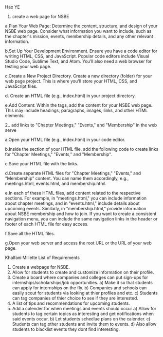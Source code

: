 Hao YE  

1. create a web page for NSBE
   
a.Plan Your Web Page:
Determine the content, structure, and design of your NSBE web page. Consider what information you want to include, such as the chapter's mission, events, membership details, and any other relevant information.

b.Set Up Your Development Environment. Ensure you have a code editor for writing HTML, CSS, and JavaScript. Popular code editors include Visual Studio Code, Sublime Text, and Atom. You'll also need a web browser for testing your web page.

c.Create a New Project Directory. Create a new directory (folder) for your web page project. This is where you'll store your HTML, CSS, and JavaScript files.

d. Create an HTML file (e.g., index.html) in your project directory. 

e.Add Content: Within the <body> tags, add the content for your NSBE web page. This may include headings, paragraphs, images, links, and other HTML elements.

2.. add links to "Chapter Meetings," "Events," and "Membership" in   the web serve

a.Open your HTML file (e.g., index.html) in your code editor.

b.Inside the <body> section of your HTML file, add the following code to create links for "Chapter Meetings," "Events," and "Membership".

c.Save your HTML file with the links.

d.Create separate HTML files for "Chapter Meetings," "Events," and "Membership" content. You can name them accordingly, e.g., meetings.html, events.html, and membership.html.

e.In each of these HTML files, add content related to the respective sections. For example, in "meetings.html," you can include information about chapter meetings, and in "events.html," include details about upcoming events. Similarly, in "membership.html," provide information about NSBE membership and how to join. If you want to create a consistent navigation menu, you can include the same navigation links in the header or footer of each HTML file for easy access.

f.Save all the HTML files.

g.Open your web server and access the root URL or the URL of your web page.

Khalfani Millette
List of Requirements
   1) Create a webpage for NSBE.
   2) Allow for students to create and customize information on their profile.
   3) Create a board where companies and colleges can put sign-ups for internships/scholarships/job opportunities.
       a) Make it so that students can apply for internships on the fly.
       b) Companies and schools can easily scout for students via looking at thier profiles and etc.
       c) Students can tag companies of thier choice to see if they are interested.
   4) A list of tips and recommendations for upcoming students.
   5) Add a calender for when meetings and events should occur
       a) Allow for students to tag certain topics as interesting and get notifications when said events occur.
       b) Let students schedlue plans on the calender.
       c) Students can tag other students and invite them to events.
       d) Also allow students to blacklist events they dont find interesting.

